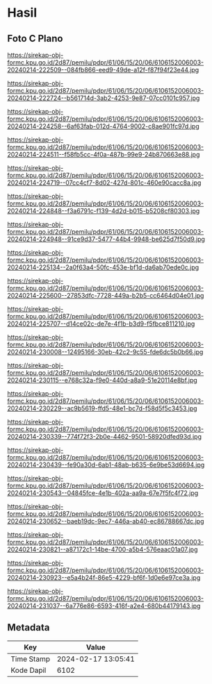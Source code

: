 # Hasil

## Foto C Plano

https://sirekap-obj-formc.kpu.go.id/2d87/pemilu/pdpr/61/06/15/20/06/6106152006003-20240214-222509--084fb866-eed9-49de-a12f-f87f94f23e44.jpg

https://sirekap-obj-formc.kpu.go.id/2d87/pemilu/pdpr/61/06/15/20/06/6106152006003-20240214-222724--b561714d-3ab2-4253-9e87-07cc0101c957.jpg

https://sirekap-obj-formc.kpu.go.id/2d87/pemilu/pdpr/61/06/15/20/06/6106152006003-20240214-224258--6af63fab-012d-4764-9002-c8ae901fc97d.jpg

https://sirekap-obj-formc.kpu.go.id/2d87/pemilu/pdpr/61/06/15/20/06/6106152006003-20240214-224511--f58fb5cc-4f0a-487b-99e9-24b870663e88.jpg

https://sirekap-obj-formc.kpu.go.id/2d87/pemilu/pdpr/61/06/15/20/06/6106152006003-20240214-224719--07cc4cf7-8d02-427d-801c-460e90cacc8a.jpg

https://sirekap-obj-formc.kpu.go.id/2d87/pemilu/pdpr/61/06/15/20/06/6106152006003-20240214-224848--f3a6791c-f139-4d2d-b015-b5208cf80303.jpg

https://sirekap-obj-formc.kpu.go.id/2d87/pemilu/pdpr/61/06/15/20/06/6106152006003-20240214-224948--91ce9d37-5477-44b4-9948-be625d7f50d9.jpg

https://sirekap-obj-formc.kpu.go.id/2d87/pemilu/pdpr/61/06/15/20/06/6106152006003-20240214-225134--2a0f63a4-50fc-453e-bf1d-da6ab70ede0c.jpg

https://sirekap-obj-formc.kpu.go.id/2d87/pemilu/pdpr/61/06/15/20/06/6106152006003-20240214-225600--27853dfc-7728-449a-b2b5-cc6464d04e01.jpg

https://sirekap-obj-formc.kpu.go.id/2d87/pemilu/pdpr/61/06/15/20/06/6106152006003-20240214-225707--d14ce02c-de7e-4f1b-b3d9-f5fbce811210.jpg

https://sirekap-obj-formc.kpu.go.id/2d87/pemilu/pdpr/61/06/15/20/06/6106152006003-20240214-230008--12495166-30eb-42c2-9c55-fde6dc5b0b66.jpg

https://sirekap-obj-formc.kpu.go.id/2d87/pemilu/pdpr/61/06/15/20/06/6106152006003-20240214-230115--e768c32a-f9e0-440d-a8a9-51e20114e8bf.jpg

https://sirekap-obj-formc.kpu.go.id/2d87/pemilu/pdpr/61/06/15/20/06/6106152006003-20240214-230229--ac9b5619-ffd5-48e1-bc7d-f58d5f5c3453.jpg

https://sirekap-obj-formc.kpu.go.id/2d87/pemilu/pdpr/61/06/15/20/06/6106152006003-20240214-230339--774f72f3-2b0e-4462-9501-58920dfed93d.jpg

https://sirekap-obj-formc.kpu.go.id/2d87/pemilu/pdpr/61/06/15/20/06/6106152006003-20240214-230439--fe90a30d-6ab1-48ab-b635-6e9be53d6694.jpg

https://sirekap-obj-formc.kpu.go.id/2d87/pemilu/pdpr/61/06/15/20/06/6106152006003-20240214-230543--04845fce-4e1b-402a-aa9a-67e7f5fc4f72.jpg

https://sirekap-obj-formc.kpu.go.id/2d87/pemilu/pdpr/61/06/15/20/06/6106152006003-20240214-230652--baeb19dc-9ec7-446a-ab40-ec86788667dc.jpg

https://sirekap-obj-formc.kpu.go.id/2d87/pemilu/pdpr/61/06/15/20/06/6106152006003-20240214-230821--a87172c1-14be-4700-a5b4-576eaac01a07.jpg

https://sirekap-obj-formc.kpu.go.id/2d87/pemilu/pdpr/61/06/15/20/06/6106152006003-20240214-230923--e5a4b24f-86e5-4229-bf6f-1d0e6e97ce3a.jpg

https://sirekap-obj-formc.kpu.go.id/2d87/pemilu/pdpr/61/06/15/20/06/6106152006003-20240214-231037--6a776e86-6593-416f-a2e4-680b44179143.jpg


## Metadata

| Key        | Value               |
| ---------- | ------------------- |
| Time Stamp | 2024-02-17 13:05:41 |
| Kode Dapil | 6102                |



